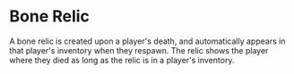 # Bone Relic

A bone relic is created upon a player's death, and automatically appears in that player's inventory when they respawn. The relic shows the player where they died as long as the relic is in a player's inventory.